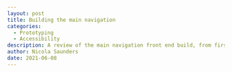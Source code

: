 ```yaml
---
layout: post
title: Building the main navigation
categories:
  - Prototyping
  - Accessibility
description: A review of the main navigation front end build, from first prototype to client sign off
author: Nicola Saunders
date: 2021-06-08
---
```

